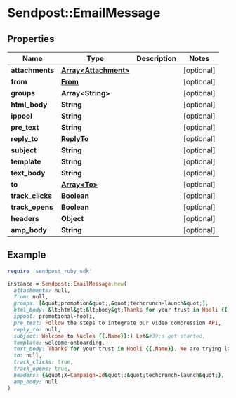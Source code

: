# Sendpost::EmailMessage

## Properties

| Name | Type | Description | Notes |
| ---- | ---- | ----------- | ----- |
| **attachments** | [**Array&lt;Attachment&gt;**](Attachment.md) |  | [optional] |
| **from** | [**From**](From.md) |  | [optional] |
| **groups** | **Array&lt;String&gt;** |  | [optional] |
| **html_body** | **String** |  | [optional] |
| **ippool** | **String** |  | [optional] |
| **pre_text** | **String** |  | [optional] |
| **reply_to** | [**ReplyTo**](ReplyTo.md) |  | [optional] |
| **subject** | **String** |  | [optional] |
| **template** | **String** |  | [optional] |
| **text_body** | **String** |  | [optional] |
| **to** | [**Array&lt;To&gt;**](To.md) |  | [optional] |
| **track_clicks** | **Boolean** |  | [optional] |
| **track_opens** | **Boolean** |  | [optional] |
| **headers** | **Object** |  | [optional] |
| **amp_body** | **String** |  | [optional] |

## Example

```ruby
require 'sendpost_ruby_sdk'

instance = Sendpost::EmailMessage.new(
  attachments: null,
  from: null,
  groups: [&quot;promotion&quot;,&quot;techcrunch-launch&quot;],
  html_body: &lt;html&gt;&lt;body&gt;Thanks for your trust in Hooli {{.Name}}. We are trying launching Nucleus at TechCrunch Disrupt - our cloud based compression platform. That you could easily integrate it into {{.Company}}.&lt;/html&gt;&lt;/body&gt;,
  ippool: promotional-hooli,
  pre_text: Follow the steps to integrate our video compression API,
  reply_to: null,
  subject: Welcome to Nucles {{.Name}}:) Let&#39;s get started,
  template: welcome-onboarding,
  text_body: Thanks for your trust in Hooli {{.Name}}. We are trying launching Nucleus at TechCrunch Disrupt - our cloud based compression platform. That you could easily integrate it into {{.Company}},
  to: null,
  track_clicks: true,
  track_opens: true,
  headers: {&quot;X-Campaign-Id&quot;:&quot;techcrunch-launch&quot;},
  amp_body: null
)
```

